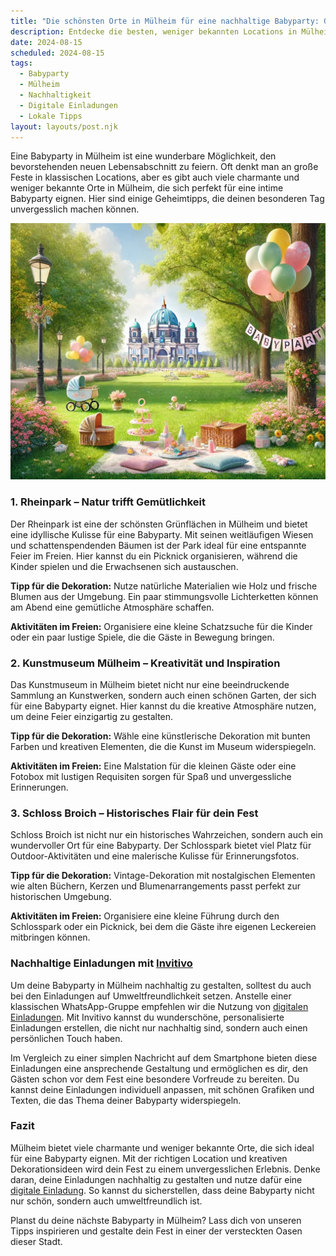 ```yaml
---
title: "Die schönsten Orte in Mülheim für eine nachhaltige Babyparty: Geheimtipps für dein Fest"
description: Entdecke die besten, weniger bekannten Locations in Mülheim für eine unvergessliche Babyparty, inklusive nachhaltiger Dekorationstipps und personalisierten digitalen Einladungen.
date: 2024-08-15
scheduled: 2024-08-15
tags:
  - Babyparty
  - Mülheim
  - Nachhaltigkeit
  - Digitale Einladungen
  - Lokale Tipps
layout: layouts/post.njk
---
```


Eine Babyparty in Mülheim ist eine wunderbare Möglichkeit, den bevorstehenden neuen Lebensabschnitt zu feiern. Oft denkt man an große Feste in klassischen Locations, aber es gibt auch viele charmante und weniger bekannte Orte in Mülheim, die sich perfekt für eine intime Babyparty eignen. Hier sind einige Geheimtipps, die deinen besonderen Tag unvergesslich machen können.

![Babyparty im Park](/img/picnic-park.webp)

### 1. **Rheinpark – Natur trifft Gemütlichkeit**

Der Rheinpark ist eine der schönsten Grünflächen in Mülheim und bietet eine idyllische Kulisse für eine Babyparty. Mit seinen weitläufigen Wiesen und schattenspendenden Bäumen ist der Park ideal für eine entspannte Feier im Freien. Hier kannst du ein Picknick organisieren, während die Kinder spielen und die Erwachsenen sich austauschen.

**Tipp für die Dekoration:** Nutze natürliche Materialien wie Holz und frische Blumen aus der Umgebung. Ein paar stimmungsvolle Lichterketten können am Abend eine gemütliche Atmosphäre schaffen.

**Aktivitäten im Freien:** Organisiere eine kleine Schatzsuche für die Kinder oder ein paar lustige Spiele, die die Gäste in Bewegung bringen.

### 2. **Kunstmuseum Mülheim – Kreativität und Inspiration**

Das Kunstmuseum in Mülheim bietet nicht nur eine beeindruckende Sammlung an Kunstwerken, sondern auch einen schönen Garten, der sich für eine Babyparty eignet. Hier kannst du die kreative Atmosphäre nutzen, um deine Feier einzigartig zu gestalten.

**Tipp für die Dekoration:** Wähle eine künstlerische Dekoration mit bunten Farben und kreativen Elementen, die die Kunst im Museum widerspiegeln.

**Aktivitäten im Freien:** Eine Malstation für die kleinen Gäste oder eine Fotobox mit lustigen Requisiten sorgen für Spaß und unvergessliche Erinnerungen.

### 3. **Schloss Broich – Historisches Flair für dein Fest**

Schloss Broich ist nicht nur ein historisches Wahrzeichen, sondern auch ein wundervoller Ort für eine Babyparty. Der Schlosspark bietet viel Platz für Outdoor-Aktivitäten und eine malerische Kulisse für Erinnerungsfotos.

**Tipp für die Dekoration:** Vintage-Dekoration mit nostalgischen Elementen wie alten Büchern, Kerzen und Blumenarrangements passt perfekt zur historischen Umgebung.

**Aktivitäten im Freien:** Organisiere eine kleine Führung durch den Schlosspark oder ein Picknick, bei dem die Gäste ihre eigenen Leckereien mitbringen können.

### **Nachhaltige Einladungen mit [Invitivo](https://invitivo.com/create)**

Um deine Babyparty in Mülheim nachhaltig zu gestalten, solltest du auch bei den Einladungen auf Umweltfreundlichkeit setzen. Anstelle einer klassischen WhatsApp-Gruppe empfehlen wir die Nutzung von [digitalen Einladungen](https://invitivo.com/). Mit Invitivo kannst du wunderschöne, personalisierte Einladungen erstellen, die nicht nur nachhaltig sind, sondern auch einen persönlichen Touch haben.

Im Vergleich zu einer simplen Nachricht auf dem Smartphone bieten diese Einladungen eine ansprechende Gestaltung und ermöglichen es dir, den Gästen schon vor dem Fest eine besondere Vorfreude zu bereiten. Du kannst deine Einladungen individuell anpassen, mit schönen Grafiken und Texten, die das Thema deiner Babyparty widerspiegeln.

### **Fazit**

Mülheim bietet viele charmante und weniger bekannte Orte, die sich ideal für eine Babyparty eignen. Mit der richtigen Location und kreativen Dekorationsideen wird dein Fest zu einem unvergesslichen Erlebnis. Denke daran, deine Einladungen nachhaltig zu gestalten und nutze dafür eine [digitale Einladung](https://invitivo.com). So kannst du sicherstellen, dass deine Babyparty nicht nur schön, sondern auch umweltfreundlich ist.

Planst du deine nächste Babyparty in Mülheim? Lass dich von unseren Tipps inspirieren und gestalte dein Fest in einer der versteckten Oasen dieser Stadt.
